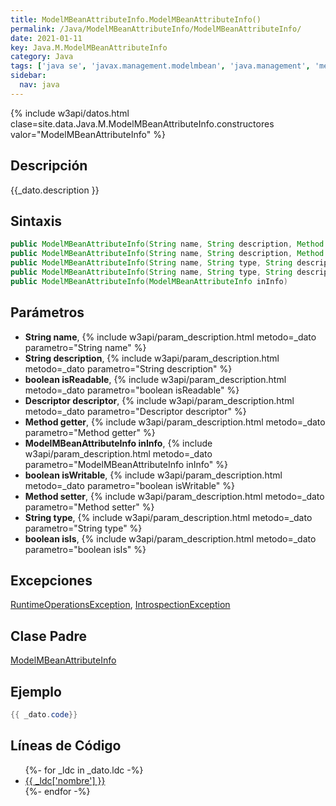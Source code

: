 ```yaml
---
title: ModelMBeanAttributeInfo.ModelMBeanAttributeInfo()
permalink: /Java/ModelMBeanAttributeInfo/ModelMBeanAttributeInfo/
date: 2021-01-11
key: Java.M.ModelMBeanAttributeInfo
category: Java
tags: ['java se', 'javax.management.modelmbean', 'java.management', 'metodo java', 'Java 1.5']
sidebar: 
  nav: java
---
```


{% include w3api/datos.html clase=site.data.Java.M.ModelMBeanAttributeInfo.constructores valor="ModelMBeanAttributeInfo" %}

## Descripción
{{_dato.description }}

## Sintaxis
~~~java
public ModelMBeanAttributeInfo(String name, String description, Method getter, Method setter) throws IntrospectionException
public ModelMBeanAttributeInfo(String name, String description, Method getter, Method setter, Descriptor descriptor) throws IntrospectionException
public ModelMBeanAttributeInfo(String name, String type, String description, boolean isReadable, boolean isWritable, boolean isIs)
public ModelMBeanAttributeInfo(String name, String type, String description, boolean isReadable, boolean isWritable, boolean isIs, Descriptor descriptor)
public ModelMBeanAttributeInfo(ModelMBeanAttributeInfo inInfo)
~~~

## Parámetros
* **String name**,  {% include w3api/param_description.html metodo=_dato parametro="String name" %}
* **String description**,  {% include w3api/param_description.html metodo=_dato parametro="String description" %}
* **boolean isReadable**,  {% include w3api/param_description.html metodo=_dato parametro="boolean isReadable" %}
* **Descriptor descriptor**,  {% include w3api/param_description.html metodo=_dato parametro="Descriptor descriptor" %}
* **Method getter**,  {% include w3api/param_description.html metodo=_dato parametro="Method getter" %}
* **ModelMBeanAttributeInfo inInfo**,  {% include w3api/param_description.html metodo=_dato parametro="ModelMBeanAttributeInfo inInfo" %}
* **boolean isWritable**,  {% include w3api/param_description.html metodo=_dato parametro="boolean isWritable" %}
* **Method setter**,  {% include w3api/param_description.html metodo=_dato parametro="Method setter" %}
* **String type**,  {% include w3api/param_description.html metodo=_dato parametro="String type" %}
* **boolean isIs**,  {% include w3api/param_description.html metodo=_dato parametro="boolean isIs" %}

## Excepciones
[RuntimeOperationsException](/Java/RuntimeOperationsException/), [IntrospectionException](/Java/IntrospectionException/)

## Clase Padre
[ModelMBeanAttributeInfo](/Java/ModelMBeanAttributeInfo/)

## Ejemplo
~~~java
{{ _dato.code}}
~~~

## Líneas de Código
<ul>
{%- for _ldc in _dato.ldc -%}
   <li>
       <a href="{{_ldc['url'] }}">{{ _ldc['nombre'] }}</a>
   </li>
{%- endfor -%}
</ul>
